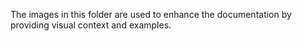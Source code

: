 The images in this folder are used to enhance the documentation by providing visual context and examples.
